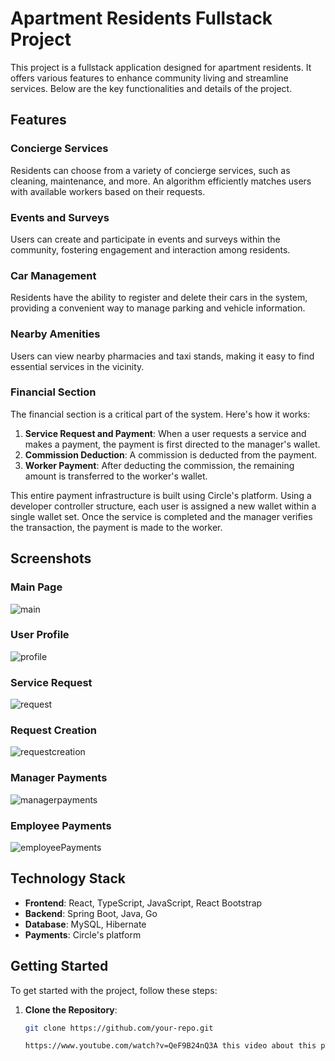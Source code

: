 # Apartment Residents Fullstack Project

This project is a fullstack application designed for apartment residents. It offers various features to enhance community living and streamline services. Below are the key functionalities and details of the project.

## Features

### Concierge Services
Residents can choose from a variety of concierge services, such as cleaning, maintenance, and more. An algorithm efficiently matches users with available workers based on their requests.

### Events and Surveys
Users can create and participate in events and surveys within the community, fostering engagement and interaction among residents.

### Car Management
Residents have the ability to register and delete their cars in the system, providing a convenient way to manage parking and vehicle information.

### Nearby Amenities
Users can view nearby pharmacies and taxi stands, making it easy to find essential services in the vicinity.

### Financial Section
The financial section is a critical part of the system. Here's how it works:
1. **Service Request and Payment**: When a user requests a service and makes a payment, the payment is first directed to the manager's wallet.
2. **Commission Deduction**: A commission is deducted from the payment.
3. **Worker Payment**: After deducting the commission, the remaining amount is transferred to the worker's wallet.

This entire payment infrastructure is built using Circle's platform. Using a developer controller structure, each user is assigned a new wallet within a single wallet set. Once the service is completed and the manager verifies the transaction, the payment is made to the worker.

## Screenshots

### Main Page
![main](https://github.com/user-attachments/assets/b363e55d-3ec9-4a1f-91bb-c41470388b6c)

### User Profile
![profile](https://github.com/user-attachments/assets/7a2c6b5d-277a-4123-9046-3685ee54db67)

### Service Request
![request](https://github.com/user-attachments/assets/fac6487c-479a-47a4-8b8a-316f2c2560c7)

### Request Creation
![requestcreation](https://github.com/user-attachments/assets/7de6d5f9-2fc5-4ae4-a6d5-d922980fbb59)

### Manager Payments
![managerpayments](https://github.com/user-attachments/assets/02bc8f50-7b29-4475-964c-3e07559dbbd3)

### Employee Payments
![employeePayments](https://github.com/user-attachments/assets/63822851-279d-4adc-9a1f-914df47d6d3f)

## Technology Stack

- **Frontend**: React, TypeScript, JavaScript, React Bootstrap
- **Backend**: Spring Boot, Java, Go
- **Database**: MySQL, Hibernate
- **Payments**: Circle's platform

## Getting Started

To get started with the project, follow these steps:

1. **Clone the Repository**: 
   ```bash
   git clone https://github.com/your-repo.git

   https://www.youtube.com/watch?v=QeF9B24nQ3A this video about this project
